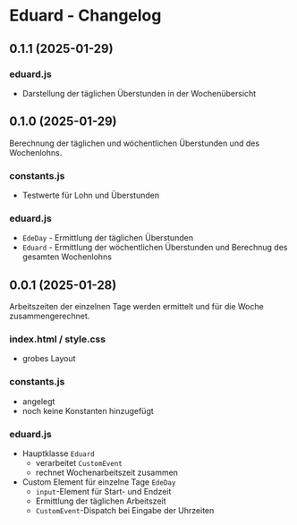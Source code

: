# Eduard - Changelog

## 0.1.1 (2025-01-29)

### eduard.js
- Darstellung der täglichen Überstunden in der Wochenübersicht

## 0.1.0 (2025-01-29)

Berechnung der täglichen und wöchentlichen Überstunden und des Wochenlohns.

### constants.js
- Testwerte für Lohn und Überstunden

### eduard.js
- `EdeDay` - Ermittlung der täglichen Überstunden
- `Eduard` - Ermittlung der wöchentlichen Überstunden und Berechnug des gesamten Wochenlohns

## 0.0.1 (2025-01-28)

Arbeitszeiten der einzelnen Tage werden ermittelt und für die Woche zusammengerechnet.

### index.html / style.css
- grobes Layout

### constants.js
- angelegt
- noch keine Konstanten hinzugefügt

### eduard.js
- Hauptklasse `Eduard`
  - verarbeitet `CustomEvent`
  - rechnet Wochenarbeitszeit zusammen
- Custom Element für einzelne Tage `EdeDay`
  - `input`-Element für Start- und Endzeit
  - Ermittlung der täglichen Arbeitszeit
  - `CustomEvent`-Dispatch bei Eingabe der Uhrzeiten
